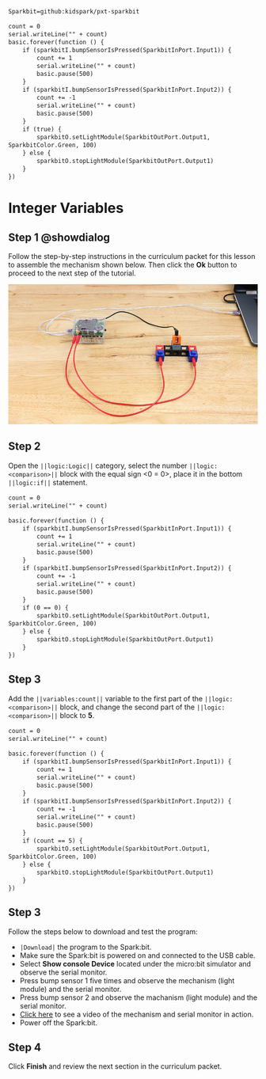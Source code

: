 ```package
Sparkbit=github:kidspark/pxt-sparkbit
```

```template
count = 0
serial.writeLine("" + count)
basic.forever(function () {
    if (sparkbitI.bumpSensorIsPressed(SparkbitInPort.Input1)) {
        count += 1
        serial.writeLine("" + count)
        basic.pause(500)
    }
    if (sparkbitI.bumpSensorIsPressed(SparkbitInPort.Input2)) {
        count += -1
        serial.writeLine("" + count)
        basic.pause(500)
    }
    if (true) {
        sparkbitO.setLightModule(SparkbitOutPort.Output1, SparkbitColor.Green, 100)
    } else {
        sparkbitO.stopLightModule(SparkbitOutPort.Output1)
    }
})
```

# Integer Variables

## Step 1 @showdialog

Follow the step-by-step instructions in the curriculum packet for this lesson to assemble the mechanism shown below. Then click the **Ok** button to proceed to the next step of the tutorial.

![integer-variables-1](https://raw.githubusercontent.com/KidSpark/tutorials/master/assets/3-3-integer-variables-1.png)

## Step 2

Open the ``||logic:Logic||`` category, select the number ``||logic:<comparison>||`` block with the equal sign <0 = 0>, place it in the bottom ``||logic:if||`` statement.

```blocks
count = 0
serial.writeLine("" + count)
```

```blocks
basic.forever(function () {
    if (sparkbitI.bumpSensorIsPressed(SparkbitInPort.Input1)) {
        count += 1
        serial.writeLine("" + count)
        basic.pause(500)
    }
    if (sparkbitI.bumpSensorIsPressed(SparkbitInPort.Input2)) {
        count += -1
        serial.writeLine("" + count)
        basic.pause(500)
    }
    if (0 == 0) {
        sparkbitO.setLightModule(SparkbitOutPort.Output1, SparkbitColor.Green, 100)
    } else {
        sparkbitO.stopLightModule(SparkbitOutPort.Output1)
    }
})
```

## Step 3

Add the ``||variables:count||`` variable to the first part of the ``||logic:<comparison>||`` block, and change the second part of the ``||logic:<comparison>||`` block to **5**.

```blocks
count = 0
serial.writeLine("" + count)
```

```blocks
basic.forever(function () {
    if (sparkbitI.bumpSensorIsPressed(SparkbitInPort.Input1)) {
        count += 1
        serial.writeLine("" + count)
        basic.pause(500)
    }
    if (sparkbitI.bumpSensorIsPressed(SparkbitInPort.Input2)) {
        count += -1
        serial.writeLine("" + count)
        basic.pause(500)
    }
    if (count == 5) {
        sparkbitO.setLightModule(SparkbitOutPort.Output1, SparkbitColor.Green, 100)
    } else {
        sparkbitO.stopLightModule(SparkbitOutPort.Output1)
    }
})
```

## Step 3

Follow the steps below to download and test the program:
* ``|Download|`` the program to the Spark:bit.
* Make sure the Spark:bit is powered on and connected to the USB cable.
* Select **Show console Device** located under the micro:bit simulator and observe the serial monitor.
* Press bump sensor 1 five times and observe the mechanism (light module) and the serial monitor.
* Press bump sensor 2 and observe the machanism (light module) and the serial monitor.
* [Click here](https://kidsparkeducation.org/media/2372) to see a video of the mechanism and serial monitor in action.
* Power off the Spark:bit.

## Step 4

Click **Finish** and review the next section in the curriculum packet.
